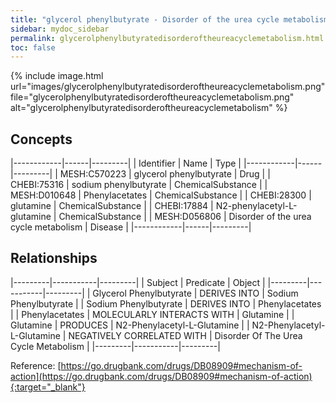 ```yaml
---
title: "glycerol phenylbutyrate - Disorder of the urea cycle metabolism"
sidebar: mydoc_sidebar
permalink: glycerolphenylbutyratedisorderoftheureacyclemetabolism.html
toc: false 
---
```


{% include image.html url="images/glycerolphenylbutyratedisorderoftheureacyclemetabolism.png" file="glycerolphenylbutyratedisorderoftheureacyclemetabolism.png" alt="glycerolphenylbutyratedisorderoftheureacyclemetabolism" %}

## Concepts

|------------|------|---------|
| Identifier | Name | Type    |
|------------|------|---------|
| MESH:C570223 | glycerol phenylbutyrate | Drug |
| CHEBI:75316 | sodium phenylbutyrate | ChemicalSubstance |
| MESH:D010648 | Phenylacetates | ChemicalSubstance |
| CHEBI:28300 | glutamine | ChemicalSubstance |
| CHEBI:17884 | N2-phenylacetyl-L-glutamine | ChemicalSubstance |
| MESH:D056806 | Disorder of the urea cycle metabolism | Disease |
|------------|------|---------|

## Relationships

|---------|-----------|---------|
| Subject | Predicate | Object  |
|---------|-----------|---------|
| Glycerol Phenylbutyrate | DERIVES INTO | Sodium Phenylbutyrate |
| Sodium Phenylbutyrate | DERIVES INTO | Phenylacetates |
| Phenylacetates | MOLECULARLY INTERACTS WITH | Glutamine |
| Glutamine | PRODUCES | N2-Phenylacetyl-L-Glutamine |
| N2-Phenylacetyl-L-Glutamine | NEGATIVELY CORRELATED WITH | Disorder Of The Urea Cycle Metabolism |
|---------|-----------|---------|

Reference: [https://go.drugbank.com/drugs/DB08909#mechanism-of-action](https://go.drugbank.com/drugs/DB08909#mechanism-of-action){:target="_blank"}